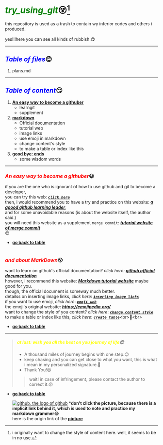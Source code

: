 # <font color=#008000>***try_using_git***</font>😵[^1]
this repository is used as a trash to contain wy inferior codes and others i produced.
<br><br>
yes!!!here you can see all kinds of rubbish.😋
 - - -
 ## <font color=blue>***Table of files***</font>😊
 1. plans.md
 - - -
## <font color=Blue>***Table of content***</font>😏
1. [**An easy way to become a githuber**](#An-easy-way-to-become-a-githuber)
    - learngit
    - supplement
2. [**markdown**](#and-about-MarkDown)
    - Official documentation
    - tutorial web
    - image links
    - use emoji in markdown
    - change content's style
    - to make a table or index like this 
3. [**good bye: ends**](#at-last-wish-you-all-the-best-on-you-journey-of-life)
    - some wisdom words
 - - -
### <font color=red>***An easy way to become a githuber***</font>😃<br>
if you are the one who is ignorant of how to use github and git to become a developer,<br>
you can try this web: [***`click here`***](https://www.liaoxuefeng.com/wiki/896043488029600)<br>
then, i would recommend you to have a try and practice on this website: [***a goood github learning leader***](https://learngitbranching.js.org/?locale=zh_CN "I think it is the best tutorial website"),<br>
and for some unavoidable reasons (is about the website itself, the author said.)<br>
you will need this website as a supplement ``merge commit``: [***tutorial website of merge commit***](https://zhuanlan.zhihu.com/p/139321091 "I take it randomly on search engine, though")<br>😊<br>
 - [**go back to table**](#Table-of-content)<br><br>
### <font color=red>***and about MarkDown***</font>😗<br>
want to learn on github's official documentation? *click here:* [***github official documentation***](https://docs.github.com/zh/get-started/writing-on-github/getting-started-with-writing-and-formatting-on-github/basic-writing-and-formatting-syntax "fit well for github")<br>
however, i recommend this website: [***Markdown tutorial website***](https://markdown.com.cn/basic-syntax/emphasis.html "really good, maybe it really is the greatest document as he sait.") maybe good for you.<br>
though, the official document is someway much better.<br>
detailss on inserting image links, *click here*: ***[`inserting image links`](https://blog.csdn.net/xapxxf/article/details/105133999 "fit for anyone")*** <br>
if you want to use emoji, *click here*: [***`emoji web`***](https://gist.github.com/rxaviers/7360908 "obviously simple and useful") <br>
the emoji's original website: ***<https://emojipedia.org/>***<br>
want to change the style of you content? *click here*: [***`change content style`***](https://zhuanlan.zhihu.com/p/139007418 "I find it on search engine randomly")<br>
to make a table or index like this, *click here*: [***`create table`***](https://www.zhihu.com/question/58630229#:~:text=%E6%8E%A8%E8%8D%90%E4%B8%80%E4%B8%AA%E5%9C%A8%E7%BA%BF%E5%B7%A5%E5%85%B7%3A%20ecotrust-canada.github.io%2C%20%E6%8A%8Amarkdown%E5%86%85%E5%AE%B9%E8%B4%B4%E8%BF%9B%E5%8E%BB%EF%BC%8C%E4%BC%9A%E5%9C%A8%E5%BC%80%E5%A4%B4%E8%87%AA%E5%8A%A8%E7%94%9F%E6%88%90%E7%9B%AE%E5%BD%95%EF%BC%8C%E4%B8%8D%E8%BF%87%E6%9C%89%E6%97%B6%E5%A6%82%E6%9E%9C%E6%A0%87%E9%A2%98%20%28%23%2C,%23%23%2C%20%23%23%23%E7%AD%89%29%E4%B8%AD%E6%9C%89%20%E7%89%B9%E6%AE%8A%E5%AD%97%E7%AC%A6%20%EF%BC%8C%E5%88%99%E9%9C%80%E8%A6%81%E7%A8%8D%E5%BE%AE%E8%B0%83%E6%95%B4%E4%B8%80%E4%B8%8B~)<br>🥰<br>
 - [**go back to table**](#Table-of-content)
 - - -
>##### <font color=yellow>at last: wish you all the best on you journey of life</font>😊
> - A thousand miles of journey begins with one step.😉
> - keep chasing and you can get close to what you want, this is what i mean in my personalized signature.🏃
> - Thank You!😆
>> wait! in case of infringement, please contact the author to correct it.😲
 - [**go back to table**](#Table-of-content)
   
   [![***github, the logo of github***](https://umaar.github.io/experiments/github-3d-logo/render-2.jpg "github_logo")](https://github.com/Nemocccc/try_using_git)
   ***don't click the picture, because there is a implicit link behind it, which is used to note and practice my markdown grammer**😂<br>
   here is the origin link of the [**picture**](https://umaar.github.io/experiments/github-3d-logo/render-2.jpg)<br>

[^1]: i originally want to change the style of content here. well, it seems to be in no use.
